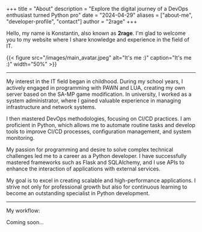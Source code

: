 +++
title = "About"
description = "Explore the digital journey of a DevOps enthusiast turned Python pro"
date = "2024-04-29"
aliases = ["about-me", "developer-profile", "contact"]
author = "2rage"
+++

Hello, my name is Konstantin, also known as **2rage**.
I'm glad to welcome you to my website where I share knowledge and experience in the field of IT.

{{< figure src="/images/main_avatar.jpeg" alt="It's me :)" caption="It's me :)" width="50%" >}}

---

My interest in the IT field began in childhood. During my school years, I actively engaged in programming with PAWN and LUA, creating my own server based on the SA-MP game modification. In university, I worked as a system administrator, where I gained valuable experience in managing infrastructure and network systems.

I then mastered DevOps methodologies, focusing on CI/CD practices. I am proficient in Python, which allows me to automate routine tasks and develop tools to improve CI/CD processes, configuration management, and system monitoring.

My passion for programming and desire to solve complex technical challenges led me to a career as a Python developer. I have successfully mastered frameworks such as Flask and SQLAlchemy, and I use APIs to enhance the interaction of applications with external services.

My goal is to excel in creating scalable and high-performance applications. I strive not only for professional growth but also for continuous learning to become an outstanding specialist in Python development.

---

My workflow:

Coming soon...